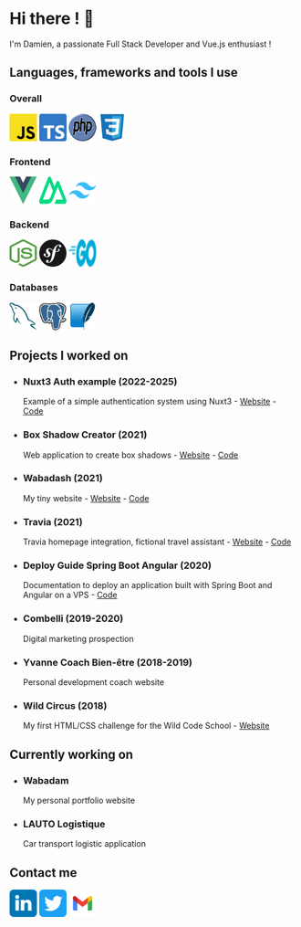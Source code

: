 # Hi there ! 👋

I'm Damien, a passionate Full Stack Developer and Vue.js enthusiast !

## Languages, frameworks and tools I use

### Overall
<img height="48" width="48" src="./.github/assets/javascript.svg" alt="JavaScript logo" /> <img height="48" width="48" src="./.github/assets/typescript.svg" alt="TypeScript logo" /> <img height="48" width="48" src="./.github/assets/php.svg" alt="PHP logo" /> <img height="48" width="48" src="./.github/assets/css.svg" alt="CSS logo" />


### Frontend
<img height="48" width="48" src="./.github/assets/vue.svg" alt="Vue.js logo" /> <img height="48" width="48" src="./.github/assets/nuxt.svg" alt="Nuxt logo" /> <img height="48" width="48" src="./.github/assets/tailwind.svg" alt="Tailwind CSS logo" />

### Backend
<img height="48" width="48" src="./.github/assets/node.svg" alt="Node.js logo" /> <img height="48" width="48" src="./.github/assets/symfony.svg" alt="Symfony logo" /> <img height="48" width="48" src="./.github/assets/go.svg" alt="Go logo" />

### Databases
<img height="48" width="48" src="./.github/assets/mysql.svg" alt="MySQL logo" /> <img height="48" width="48" src="./.github/assets/postgresql.svg" alt="PostgreSQL logo" /> <img height="48" width="48" src="./.github/assets/sqlite.svg" alt="MongoDB logo" />

## Projects I worked on

- ### Nuxt3 Auth example (2022-2025)
  Example of a simple authentication system using Nuxt3 - [Website](https://nuxt3-auth-example.vercel.app/) - [Code](https://github.com/damien-hl/nuxt3-auth-example)
- ### Box Shadow Creator (2021)
  Web application to create box shadows - [Website](https://box-shadow-creator.vercel.app/) - [Code](https://github.com/damien-hl/box-shadow-creator)
- ### Wabadash (2021)
  My tiny website - [Website](https://wabadash.vercel.app/) - [Code](https://github.com/damien-hl/wabadash)
- ### Travia (2021)
  Travia homepage integration, fictional travel assistant - [Website](https://travia.vercel.app/) - [Code](https://github.com/damien-hl/travia)
- ### Deploy Guide Spring Boot Angular (2020)
  Documentation to deploy an application built with Spring Boot and Angular on a VPS - [Code](https://github.com/damien-hl/deploy-guide-spring-boot-angular)
- ### Combelli (2019-2020)
  Digital marketing prospection
- ### Yvanne Coach Bien-être (2018-2019)
  Personal development coach website
- ### Wild Circus (2018)
  My first HTML/CSS challenge for the Wild Code School - [Website](https://codepen.io/damien-hl/pen/ZjzGNX)

## Currently working on

- ### Wabadam
  My personal portfolio website
- ### LAUTO Logistique
  Car transport logistic application
 
## Contact me

[<img height="48" width="48" src="./.github/assets/linkedin.svg" alt="Linkedin logo" />](https://www.linkedin.com/in/damien-heulin/)
[<img height="48" width="48" src="./.github/assets/twitter.svg" alt="JavaScript logo" />](https://twitter.com/damien_hl)
[<img height="48" width="48" src="./.github/assets/gmail.svg" alt="JavaScript logo" />](mailto:damienheulin87@gmail.com)

<!--
**damien-hl/damien-hl** is a ✨ _special_ ✨ repository because its `README.md` (this file) appears on your GitHub profile.

Here are some ideas to get you started:

- 🔭 I’m currently working on ...
- 🌱 I’m currently learning ...
- 👯 I’m looking to collaborate on ...
- 🤔 I’m looking for help with ...
- 💬 Ask me about ...
- 📫 How to reach me: ...
- 😄 Pronouns: ...
- ⚡ Fun fact: ...
-->
